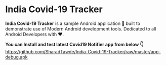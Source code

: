 # India Covid-19 Tracker
**India Covid-19 Tracker** is a sample Android application 📱 built to demonstrate use of Modern Android development tools. Dedicated to all Android Developers with ❤️.

**You can Install and test latest Covid19 Notifier app from below 👇**
https://github.com/SharadTawde/India-Covid-19-Tracker/raw/master/app-debug.apk
